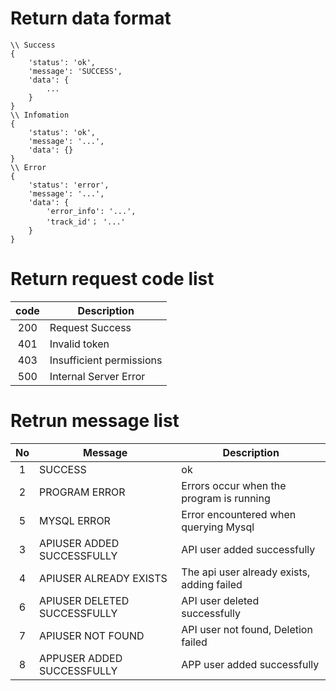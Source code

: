 # Return data format

```
\\ Success
{
    'status': 'ok',
    'message': 'SUCCESS',
    'data': {
        ...
    }
}
\\ Infomation
{
    'status': 'ok',
    'message': '...',
    'data': {}
}
\\ Error
{
    'status': 'error',
    'message': '...',
    'data': {
        'error_info': '...',
        'track_id'； '...'
    }
}
```

# Return request code list
| code  | Description              |
|:-----:|--------------------------|
|  200  | Request Success          |
|  401  | Invalid token            |
|  403  | Insufficient permissions |
|  500  | Internal Server Error    |

# Retrun message list
| No | Message | Description |
|:-----:|-----|-----|
| 1 | SUCCESS | ok |
| 2 | PROGRAM ERROR | Errors occur when the program is running |
| 5 | MYSQL ERROR | Error encountered when querying Mysql |
| 3 | APIUSER ADDED SUCCESSFULLY | API user added successfully |
| 4 | APIUSER ALREADY EXISTS | The api user already exists, adding failed |
| 6 | APIUSER DELETED SUCCESSFULLY | API user deleted successfully |
| 7 | APIUSER NOT FOUND | API user not found, Deletion failed |
| 8 | APPUSER ADDED SUCCESSFULLY| APP user added successfully |
